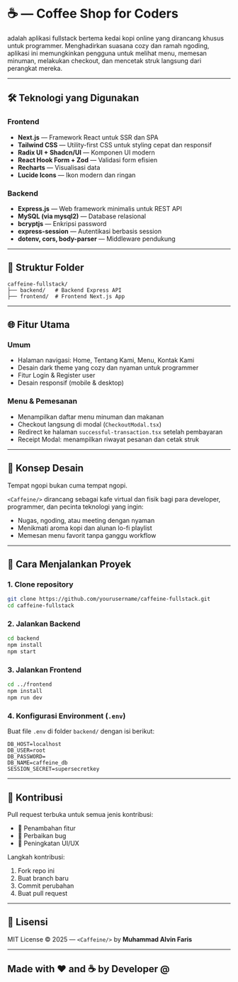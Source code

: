 
# ☕ <Caffeine/> — Coffee Shop for Coders

**<Caffeine/>** adalah aplikasi fullstack bertema kedai kopi online yang dirancang khusus untuk programmer. Menghadirkan suasana cozy dan ramah ngoding, aplikasi ini memungkinkan pengguna untuk melihat menu, memesan minuman, melakukan checkout, dan mencetak struk langsung dari perangkat mereka.

---

## 🛠️ Teknologi yang Digunakan

### Frontend
- **Next.js** — Framework React untuk SSR dan SPA
- **Tailwind CSS** — Utility-first CSS untuk styling cepat dan responsif
- **Radix UI + Shadcn/UI** — Komponen UI modern
- **React Hook Form + Zod** — Validasi form efisien
- **Recharts** — Visualisasi data
- **Lucide Icons** — Ikon modern dan ringan

### Backend
- **Express.js** — Web framework minimalis untuk REST API
- **MySQL (via mysql2)** — Database relasional
- **bcryptjs** — Enkripsi password
- **express-session** — Autentikasi berbasis session
- **dotenv, cors, body-parser** — Middleware pendukung

---

## 📁 Struktur Folder

```
caffeine-fullstack/
├── backend/   # Backend Express API
├── frontend/  # Frontend Next.js App
```

---

## 🌐 Fitur Utama

### Umum
- Halaman navigasi: Home, Tentang Kami, Menu, Kontak Kami
- Desain dark theme yang cozy dan nyaman untuk programmer
- Fitur Login & Register user
- Desain responsif (mobile & desktop)

### Menu & Pemesanan
- Menampilkan daftar menu minuman dan makanan
- Checkout langsung di modal (`CheckoutModal.tsx`)
- Redirect ke halaman `successful-transaction.tsx` setelah pembayaran
- Receipt Modal: menampilkan riwayat pesanan dan cetak struk

---

## 🧠 Konsep Desain

Tempat ngopi bukan cuma tempat ngopi.

`<Caffeine/>` dirancang sebagai kafe virtual dan fisik bagi para developer, programmer, dan pecinta teknologi yang ingin:
- Nugas, ngoding, atau meeting dengan nyaman
- Menikmati aroma kopi dan alunan lo-fi playlist
- Memesan menu favorit tanpa ganggu workflow

---

## 🚀 Cara Menjalankan Proyek

### 1. Clone repository

```bash
git clone https://github.com/yourusername/caffeine-fullstack.git
cd caffeine-fullstack
```

### 2. Jalankan Backend

```bash
cd backend
npm install
npm start
```

### 3. Jalankan Frontend

```bash
cd ../frontend
npm install
npm run dev
```

### 4. Konfigurasi Environment (`.env`)

Buat file `.env` di folder `backend/` dengan isi berikut:

```env
DB_HOST=localhost
DB_USER=root
DB_PASSWORD=
DB_NAME=caffeine_db
SESSION_SECRET=supersecretkey
```

---

## 🙌 Kontribusi

Pull request terbuka untuk semua jenis kontribusi:

- 🚀 Penambahan fitur
- 🐛 Perbaikan bug
- 🎨 Peningkatan UI/UX

Langkah kontribusi:
1. Fork repo ini
2. Buat branch baru
3. Commit perubahan
4. Buat pull request

---

## 🧾 Lisensi

MIT License © 2025 — `<Caffeine/>` by **Muhammad Alvin Faris**

---

## Made with ❤️ and ☕ by Developer @ <Caffeine/>
